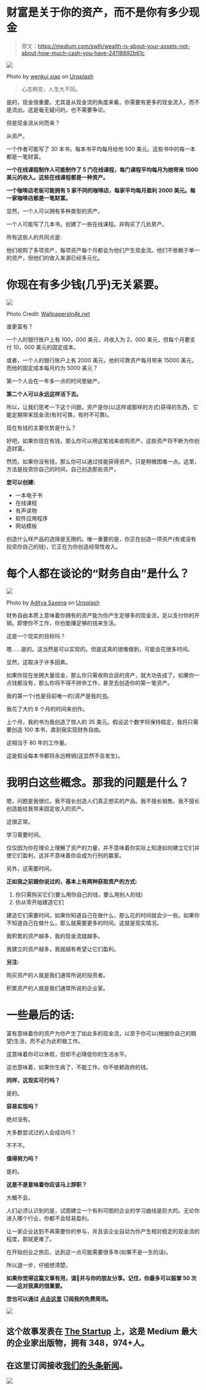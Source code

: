 # 财富是关于你的资产，而不是你有多少现金

> 原文：<https://medium.com/swlh/wealth-is-about-your-assets-not-about-how-much-cash-you-have-24118892b61c>

![](img/a0995d477b6381a856052ef7f84f7af2.png)

Photo by [wenkui xiao](https://unsplash.com/photos/7BXRnUE4MGI?utm_source=unsplash&utm_medium=referral&utm_content=creditCopyText) on [Unsplash](https://unsplash.com/?utm_source=unsplash&utm_medium=referral&utm_content=creditCopyText)

> 心态稍变，人生大不同。

是的，现金很重要。尤其是从现金流的角度来看。你需要有更多的现金流入，而不是流出。这是毫无疑问的，也不需要争论。

但是现金流从何而来？

从资产。

一个作者可能写了 30 本书，每本书平均每月给他 500 美元。这些书中的每一本都是一笔财富。

**一个在线课程制作人可能制作了 5 门在线课程，每门课程平均每月为她带来 1500 美元的收入。这些在线课程都是一种资产。**

**一个咖啡店老板可能拥有 5 家不同的咖啡店，每家平均每月盈利 2000 美元。每一家咖啡店都是一笔财富。**

显然，一个人可以拥有多种类型的资产。

一个人可能写了几本书。创建了一些在线课程。并购买了几处房产。

所有这些人的共同点是:

他们收购了多项资产，每项资产每个月都会为他们产生现金流。他们不依赖于单一的资产，但他们的收入来源已经多元化。

# 你现在有多少钱(几乎)无关紧要。

![](img/0e578840060067d0425b4d31a547f4f1.png)

Photo Credit: [WallpapersIn4k.net](https://wallpapersin4k.net/wallpaper/155006)

谁更富有？

一个人的银行账户上有 100，000 美元，月收入为 2，000 美元，但每个月要支付 10，000 美元的固定成本。

或者，一个人的银行账户上有 2000 美元，他的可靠资产每月带来 15000 美元，而他的固定成本每月约为 5000 美元？

第一个人会在一年多一点的时间里破产。

**第二个人可以永远这样活下去。**

所以，让我们思考一下这个问题。资产是你(以这样或那样的方式)获得的东西，它能定期带来现金流(有时可靠，有时不可靠)。

现在有钱的主要优势是什么？

好吧，如果你现在有钱，那么你可以用这笔钱来收购资产，这些资产将不断为你创造财富。

然而，如果你没有钱，那么你可以通过技能获得资产。只是稍微困难一点。这里，方法是投资你自己的时间，自己创造那些资产。

**您可以创建:**

*   一本电子书
*   在线课程
*   有声读物
*   软件应用程序
*   网站模板

创造什么样产品的选择是无限的。唯一重要的是，你正在创造一项资产(有或没有投资你自己的钱)，它正在为你创造经常性收入。

# 每个人都在谈论的“财务自由”是什么？

![](img/7b982eaef514fd26e547f50a1cbbe881.png)

Photo by [Aditya Saxena](https://unsplash.com/photos/_mIXHvl_wzA?utm_source=unsplash&utm_medium=referral&utm_content=creditCopyText) on [Unsplash](https://unsplash.com/search/photos/freedom?utm_source=unsplash&utm_medium=referral&utm_content=creditCopyText)

财务自由本质上意味着你拥有的资产能为你产生足够多的现金流，足以支付你的开销。即使你不工作，你也能赚足够的钱来生活。

这是一个现实的目标吗？

嗯……是的。这当然是可以实现的。但是这真的很难做到，可能会花很多时间。

显然，这取决于许多因素。

如果你现在坐拥大量现金，那么你只需收购合适的资产，就大功告成了。如果你一点钱都没有，那么你将不得不拼命工作，甚至去创造你的第一笔资产。

我的第一个(也是目前唯一的)资产是我的[书](https://www.amazon.com/Struggling-Forward-Embrace-Struggle-Achieve-ebook/dp/B07DK6QSLN)。

我花了大约 8 个月的时间来创作。

上个月，我的书为我创造了惊人的 35 美元。假设这个数字将保持稳定，我将只需要创造 100 本书，直到我实现财务自由。

这相当于 80 年的工作量。

这是假设每本书都将永远畅销(这显然不会发生)。

# 我明白这些概念。那我的问题是什么？

嗯，问题是我很烂。我不擅长创造人们真正想买的产品。我不擅长销售。我不擅长创造能给我带来固定收入的资产。

这很正常。

学习需要时间。

仅仅因为你在理论上理解了资产的力量，并不意味着你实际上知道如何建立它们并使它们盈利。这并不意味着你会成为行刑的赢家。

另外，这需要时间。

**正如我之前跟你说过的，基本上有两种获取资产的方式:**

1.  你只需购买它们(要么用你自己的钱，要么用别人的钱)
2.  你从零开始建造它们

建造它们需要时间。如果你知道自己在做什么，那么花的时间就会少一些。如果你不知道自己在做什么，那么就需要更多的时间。这就是现实情况。

我积累的资产越多，我的现金流就越多。

我建立的资产越多，我就越有希望让它们盈利。

**另注:**

购买资产的人就是我们通常所说的投资者。

积累资产的人就是我们通常所说的企业家。

# 一些最后的话:

富有意味着你的资产为你产生了如此多的现金流，以至于你可以(根据你自己的期望)生活，而不必为此积极工作。

这意味着你可以休假，但却不必降低你的生活水平。

这也意味着，如果你生病了，不能工作，你不依赖政府的钱。

**同样，这现实可行吗？**

是的。

**容易实现吗？**

绝对没有。

大多数尝试过的人会成功吗？

不不不。

**值得努力吗？**

是的。

**这是不是意味着你应该马上辞职？**

大概不会。

人们必须认识到的是，试图建立一个有利可图的企业的学习曲线是巨大的。无论你进入哪个行业，你都不会轻易盈利。

让一家企业达到不再需要你的参与，并且该企业自动为你产生相对稳定的现金流的程度，那就更难了。

在开始创业之旅后，达到这一点可能需要很多年(如果不是一生的话)。

所以退一步，仔细想清楚。

**如果你觉得这篇文章有用，请👏并与你的朋友分享。记住，你最多可以鼓掌 50 次——这对我真的很重要。**

**您也可以通过** [**点击这里**](https://mailchi.mp/b0d1e1fba452/struggle-first-thrive-later) **订阅我的免费简讯。**

[![](img/308a8d84fb9b2fab43d66c117fcc4bb4.png)](https://medium.com/swlh)

## 这个故事发表在 [The Startup](https://medium.com/swlh) 上，这是 Medium 最大的企业家出版物，拥有 348，974+人。

## 在这里订阅接收[我们的头条新闻](http://growthsupply.com/the-startup-newsletter/)。

[![](img/b0164736ea17a63403e660de5dedf91a.png)](https://medium.com/swlh)